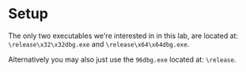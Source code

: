 # Setup
The only two executables we're interested in in this lab, are located at: ```\release\x32\x32dbg.exe``` and ```\release\x64\x64dbg.exe```. 

Alternatively you may also just use the ```96dbg.exe``` located at: ```\release```.